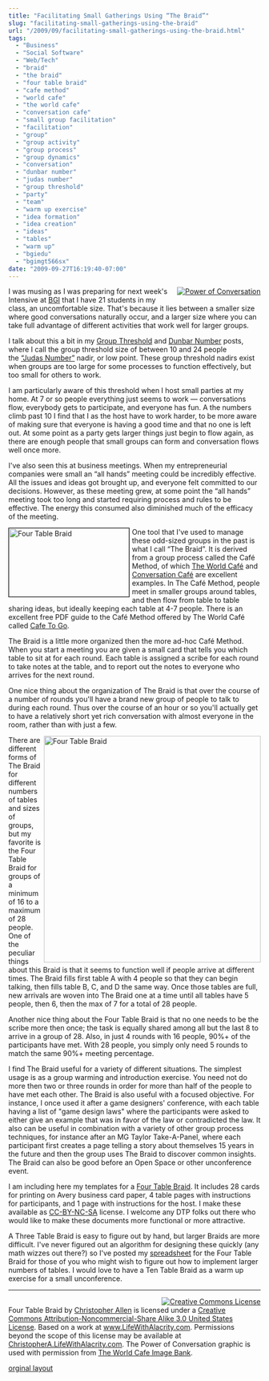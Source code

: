 ```yaml
---
title: "Facilitating Small Gatherings Using “The Braid”"
slug: "facilitating-small-gatherings-using-the-braid"
url: "/2009/09/facilitating-small-gatherings-using-the-braid.html"
tags:
  - "Business"
  - "Social Software"
  - "Web/Tech"
  - "braid"
  - "the braid"
  - "four table braid"
  - "cafe method"
  - "world cafe"
  - "the world cafe"
  - "conversation cafe"
  - "small group facilitation"
  - "facilitation"
  - "group"
  - "group activity"
  - "group process"
  - "group dynamics"
  - "conversation"
  - "dunbar number"
  - "judas number"
  - "group threshold"
  - "party"
  - "team"
  - "warm up exercise"
  - "idea formation"
  - "idea creation"
  - "ideas"
  - "tables"
  - "warm up"
  - "bgiedu"
  - "bgimgt566sx"
date: "2009-09-27T16:19:40-07:00"
---
```

<p><a href="http://www.theworldcafe.com/bank_book.htm" style="float: right; margin: 0px 0px 5px 5px;"><img alt="Power of Conversation" class="at-xid-6a00d8341d8bc053ef0120a5f61c98970c " src="http://lifewithalacrity.blogs.com/.a/6a00d8341d8bc053ef0120a5f61c98970c-320wi" /></a> I was musing as I was preparing for next week&#39;s Intensive at <a href="/2009/09/teaching-using-the-social-web-for-social-change-at-bgiedu.html">BGI</a> that I have 21 students in my class, an uncomfortable size. That&#39;s because it lies between a smaller size where good conversations naturally occur, and a larger size where you can take full advantage of different activities that work well for larger groups.</p>
<p>I talk about this a bit in my <a href="/2008/09/group-threshold.html">Group Threshold</a> and <a href="/2004/03/the_dunbar_numb.html">Dunbar Number</a> posts, where I call the group threshold size of between 10 and 24 people the&#0160;<a href="/2008/09/group-threshold.html#Judas_Number">“Judas Number”</a> nadir, or low point. These group threshold nadirs exist when groups are too large for some processes to function effectively, but too small for others to work.</p>
<p>I am particularly aware of this threshold when I host small parties at my home. At 7 or so people everything just seems to work — conversations flow, everybody gets to participate, and everyone has fun. A the numbers climb past 10 I find that I as the host have to work harder, to be more aware of making sure that everyone is having a good time and that no one is left out. At some point as a party gets larger things just begin to flow again, as there are enough people that small groups can form and conversation flows well once more.</p>
<p>I&#39;ve also seen this at business meetings. When my entrepreneurial companies were small an “all hands” meeting could be incredibly effective. All the issues and ideas got brought up, and everyone felt committed to our decisions. However, as these meeting grew, at some point the “all hands” meeting took too long and started requiring process and rules to be effective. The energy this consumed also diminished much of the efficacy of the meeting.</p>
<p><a href="http://lifewithalacrity.blogs.com/files/Four%20Table%20Braid.pdf" style="float: left; margin: 0px 5px 5px 0px; border=1" title="Four Table Braid"><img alt="Four Table Braid" height="137" src="http://farm3.static.flickr.com/2434/3959741597_77ffe2ca15_m.jpg" style="border-top-width: 1px; border-right-width: 1px; border-bottom-width: 1px; border-left-width: 1px; border-top-style: solid; border-right-style: solid; border-bottom-style: solid; border-left-style: solid; border-top-color: black; border-right-color: black; border-bottom-color: black; border-left-color: black; " title="Card from Four Table Braid" width="240" /></a>One tool that I&#39;ve used to manage these odd-sized groups in the past is what I call “The Braid”. It is derived from a group process called the Café Method, of which <a href="http://www.theworldcafe.com/">The World Café</a> and <a href="http://"></a><a href="http://www.conversationcafe.org/">Conversation Café</a> are excellent examples. In The Café Method, people meet in smaller groups around tables, and then flow from table to table sharing ideas, but ideally keeping each table at 4-7 people. There is an excellent free PDF guide to the Café Method offered by The World Café called <a href="http://www.theworldcafe.com/articles/cafetogo.pdf">Cafe To Go</a>.</p>
<p>The Braid is a little more organized then the more ad-hoc Café Method. When you start a meeting you are given a small card that tells you which table to sit at for each round. Each table is assigned a scribe for each round to take notes at the table, and to report out the notes to everyone who arrives for the next round.</p>
<p>One nice thing about the organization of The Braid is that over the course of a number of rounds you&#39;ll have a brand new group of people to talk to during each round. Thus over the course of an hour or so you&#39;ll actually get to have a relatively short yet rich conversation with almost everyone in the room, rather than with just a few.</p>
<p><a href="http://spreadsheets.google.com/pub?key=tSZvgWmkax0xsBfKY3Lj69Q&amp;gid=0" style="float: right; margin: 0px 0px 5px 5px;" title="Four Table Braid"><img alt="Four Table Braid" height="453" src="http://farm3.static.flickr.com/2622/3960601974_652a29b96f.jpg" width="433" /></a> There are different forms of The Braid for different numbers of tables and sizes of groups, but my favorite is the Four Table Braid for groups of a minimum of 16 to a maximum of 28 people. One of the peculiar things about this Braid is that it seems to function well if people arrive at different times. The Braid fills first table A with 4 people so that they can begin talking, then fills table B, C, and D the same way. Once those tables are full, new arrivals are woven into The Braid one at a time until all tables have 5 people, then 6, then the max of 7 for a total of 28 people.</p>
<p>Another nice thing about the Four Table Braid is that no one needs to be the scribe more then once; the task is equally shared among all but the last 8 to arrive in a group of 28. Also, in just 4 rounds with 16 people, 90%+ of the participants have met. With 28 people, you simply only need 5 rounds to match the same 90%+ meeting percentage.</p>
<p>I find The Braid useful for a variety of different situations. The simplest usage is as a group warming and introduction exercise. You need not do more then two or three rounds in order for more than half of the people to have met each other. The Braid is also useful with a focused objective. For instance, I once used it after a game designers&#39; conference, with each table having a list of &quot;game design laws&quot; where the participants were asked to either give an example that was in favor of the law or contradicted the law. It also can be useful in combination with a variety of other group process techniques, for instance after an MG Taylor Take-A-Panel, where each participant first creates a page telling a story about themselves 15 years in the future and then the group uses The Braid to discover common insights. The Braid can also be good before an Open Space or other unconference event.</p>
<p>I am including here my templates for a <a href="http://lifewithalacrity.blogs.com/files/Four%20Table%20Braid.pdf">Four Table Braid</a>. It includes 28 cards for printing on Avery business card paper, 4 table pages with instructions for participants, and 1 page with instructions for the host. I make these available as <a href="http://creativecommons.org/licenses/by-nc-sa/3.0/us/" rel="license">CC-BY-NC-SA</a> license. I welcome any DTP folks out there who would like to make these documents more functional or more attractive.</p>
<p>A Three Table Braid is easy to figure out by hand, but larger Braids are more difficult. I&#39;ve never figured out an algorithm for designing these quickly (any math wizzes out there?) so I&#39;ve posted my <a href="http://spreadsheets.google.com/pub?key=tSZvgWmkax0xsBfKY3Lj69Q&amp;gid=0">spreadsheet</a> for the Four Table Braid for those of you who might wish to figure out how to implement larger numbers of tables. I would love to have a Ten Table Braid as a warm up exercise for a small unconference.</p>
<hr />
<p><a href="http://creativecommons.org/licenses/by-nc-sa/3.0/us/" rel="license" style=" float: right;"><img alt="Creative Commons License" src="http://i.creativecommons.org/l/by-nc-sa/3.0/us/88x31.png" style="border-width:0" title="Creative Commons License" /></a><br /><span property="dc:title" xmlns:dc="http://purl.org/dc/elements/1.1/">Four Table Braid</span> by <a href="http://www.LifeWithAlacrity.com" property="cc:attributionName" rel="cc:attributionURL" xmlns:cc="http://creativecommons.org/ns#">Christopher Allen</a> is licensed under a <a href="http://creativecommons.org/licenses/by-nc-sa/3.0/us/" rel="license">Creative Commons Attribution-Noncommercial-Share Alike 3.0 United States License</a>. Based on a work at <a href="http://www.LifeWithAlacrity.com/2009/09/facilitating-small-gatherings-using-the-braid.html " rel="dc:source" xmlns:dc="http://purl.org/dc/elements/1.1/">www.LifeWithAlacrity.com</a>.&#0160;Permissions beyond the scope of this license may be available at <a href="http://ChristopherA.LifeWithAlacrity.com" rel="cc:morePermissions" xmlns:cc="http://creativecommons.org/ns#">ChristopherA.LifeWithAlacrity.com</a>.&#0160;The Power of Conversation graphic is used with permission from <a href="http://www.theworldcafe.com/bank_book.htm">The World Cafe Image Bank</a>.</p>
<p class="previous"><a href="/previous/2009/09/facilitating-small-gatherings-using-the-braid.html" rel="syndication">orginal layout</a></p>
